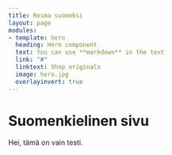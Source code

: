 ```yaml
---
title: Reima suomeksi
layout: page
modules:
- template: hero
  heading: Hero component
  text: You can use **markdown** in the text
  link: "#"
  linktext: Shop originals
  image: hero.jpg
  overlayinvert: true
---
```


# Suomenkielinen sivu

Hei, tämä on vain testi.
